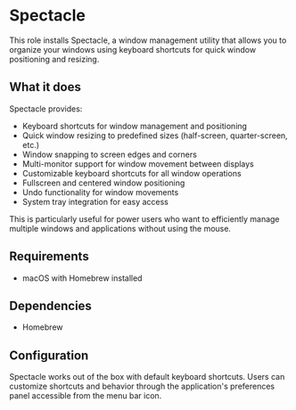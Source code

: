 # Spectacle

This role installs Spectacle, a window management utility that allows you to organize your windows using keyboard shortcuts for quick window positioning and resizing.

## What it does

Spectacle provides:
- Keyboard shortcuts for window management and positioning
- Quick window resizing to predefined sizes (half-screen, quarter-screen, etc.)
- Window snapping to screen edges and corners
- Multi-monitor support for window movement between displays
- Customizable keyboard shortcuts for all window operations
- Fullscreen and centered window positioning
- Undo functionality for window movements
- System tray integration for easy access

This is particularly useful for power users who want to efficiently manage multiple windows and applications without using the mouse.

## Requirements

- macOS with Homebrew installed

## Dependencies

- Homebrew

## Configuration

Spectacle works out of the box with default keyboard shortcuts. Users can customize shortcuts and behavior through the application's preferences panel accessible from the menu bar icon.
